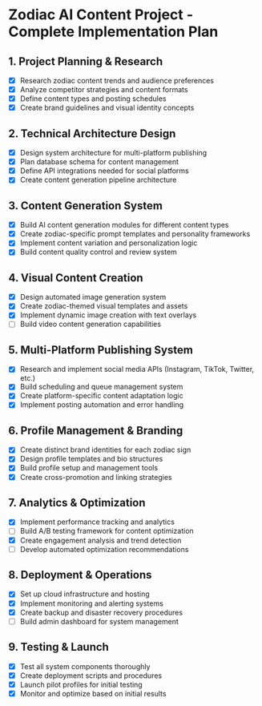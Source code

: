 # Zodiac AI Content Project - Complete Implementation Plan

## 1. Project Planning & Research
- [x] Research zodiac content trends and audience preferences
- [x] Analyze competitor strategies and content formats
- [x] Define content types and posting schedules
- [x] Create brand guidelines and visual identity concepts

## 2. Technical Architecture Design
- [x] Design system architecture for multi-platform publishing
- [x] Plan database schema for content management
- [x] Define API integrations needed for social platforms
- [x] Create content generation pipeline architecture

## 3. Content Generation System
- [x] Build AI content generation modules for different content types
- [x] Create zodiac-specific prompt templates and personality frameworks
- [x] Implement content variation and personalization logic
- [x] Build content quality control and review system

## 4. Visual Content Creation
- [x] Design automated image generation system
- [x] Create zodiac-themed visual templates and assets
- [x] Implement dynamic image creation with text overlays
- [ ] Build video content generation capabilities

## 5. Multi-Platform Publishing System
- [x] Research and implement social media APIs (Instagram, TikTok, Twitter, etc.)
- [x] Build scheduling and queue management system
- [x] Create platform-specific content adaptation logic
- [x] Implement posting automation and error handling

## 6. Profile Management & Branding
- [x] Create distinct brand identities for each zodiac sign
- [x] Design profile templates and bio structures
- [x] Build profile setup and management tools
- [x] Create cross-promotion and linking strategies

## 7. Analytics & Optimization
- [x] Implement performance tracking and analytics
- [ ] Build A/B testing framework for content optimization
- [x] Create engagement analysis and trend detection
- [ ] Develop automated optimization recommendations

## 8. Deployment & Operations
- [x] Set up cloud infrastructure and hosting
- [x] Implement monitoring and alerting systems
- [x] Create backup and disaster recovery procedures
- [ ] Build admin dashboard for system management

## 9. Testing & Launch
- [x] Test all system components thoroughly
- [x] Create deployment scripts and procedures
- [x] Launch pilot profiles for initial testing
- [x] Monitor and optimize based on initial results